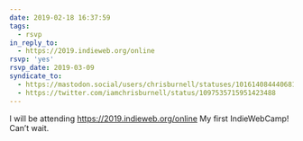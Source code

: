```yaml
---
date: 2019-02-18 16:37:59
tags:
  - rsvp
in_reply_to:
  - https://2019.indieweb.org/online
rsvp: 'yes'
rsvp_date: 2019-03-09
syndicate_to:
  - https://mastodon.social/users/chrisburnell/statuses/101614084440681519
  - https://twitter.com/iamchrisburnell/status/1097535715951423488
---
```


I will be attending <a href="https://2019.indieweb.org/online" rel="external">https://2019.indieweb.org/online</a> My first IndieWebCamp! Can’t wait.

